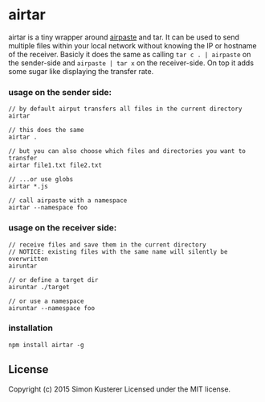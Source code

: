# airtar

airtar is a tiny wrapper around [airpaste](https://github.com/mafintosh/airpaste) and tar. It can be used
to send multiple files within your local network without knowing the IP or hostname of the receiver.
Basicly it does the same as calling `tar c . | airpaste` on the sender-side and `airpaste | tar x`
on the receiver-side. On top it adds some sugar like displaying the transfer rate.

### usage on the sender side:

```
// by default airput transfers all files in the current directory
airtar

// this does the same
airtar .

// but you can also choose which files and directories you want to transfer
airtar file1.txt file2.txt

// ...or use globs
airtar *.js

// call airpaste with a namespace
airtar --namespace foo
```

### usage on the receiver side:

```
// receive files and save them in the current directory
// NOTICE: existing files with the same name will silently be overwritten
airuntar

// or define a target dir
airuntar ./target

// or use a namespace
airuntar --namespace foo
```

### installation

`npm install airtar -g`


## License
Copyright (c) 2015 Simon Kusterer
Licensed under the MIT license.
